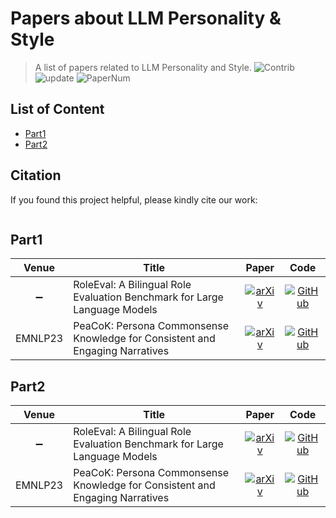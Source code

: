 
# Papers about LLM Personality & Style
> A list of papers related to LLM Personality and Style.
<img src="https://img.shields.io/badge/Contributions-Welcome-278ea5" alt="Contrib"/> <img src="https://img.shields.io/badge/Last%20Update-2025--03--18-success" alt="update"/> <img src="https://img.shields.io/badge/Number%20of%20Papers-0-2D333B" alt="PaperNum"/>

## List of Content

- [Part1](#Part1)
- [Part2](#Part2)

## Citation

If you found this project helpful, please kindly cite our work:

```

```

## Part1

| **Venue** | **Title** | **Paper** | **Code** |
| :-------: | --------- |:---------:|:--------:|
| :heavy_minus_sign: |RoleEval: A Bilingual Role Evaluation Benchmark for Large Language Models|[![arXiv](https://img.shields.io/badge/arXiv-2312.16132-b31b1b.svg)](http://arxiv.org/pdf/2312.16132)|[![GitHub](https://img.shields.io/github/stars/Magnetic2014/RoleEval)](https://github.com/Magnetic2014/RoleEval)|
| EMNLP23 |PeaCoK: Persona Commonsense Knowledge for Consistent and Engaging Narratives|[![arXiv](https://img.shields.io/badge/arXiv-2305.02364-b31b1b.svg)](http://arxiv.org/pdf/2305.02364)|[![GitHub](https://img.shields.io/github/stars/Silin159/PeaCoK)](https://github.com/Silin159/PeaCoK)|

## Part2

| **Venue** | **Title** | **Paper** | **Code** |
| :-------: | --------- |:---------:|:--------:|
| :heavy_minus_sign: |RoleEval: A Bilingual Role Evaluation Benchmark for Large Language Models|[![arXiv](https://img.shields.io/badge/arXiv-2312.16132-b31b1b.svg)](http://arxiv.org/pdf/2312.16132)|[![GitHub](https://img.shields.io/github/stars/Magnetic2014/RoleEval)](https://github.com/Magnetic2014/RoleEval)|
| EMNLP23 |PeaCoK: Persona Commonsense Knowledge for Consistent and Engaging Narratives|[![arXiv](https://img.shields.io/badge/arXiv-2305.02364-b31b1b.svg)](http://arxiv.org/pdf/2305.02364)|[![GitHub](https://img.shields.io/github/stars/Silin159/PeaCoK)](https://github.com/Silin159/PeaCoK)|

